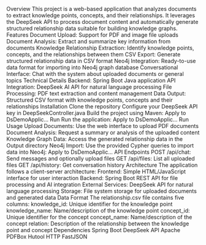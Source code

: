 Overview
This project is a web-based application that analyzes documents to extract knowledge points, concepts, and their relationships. It leverages the DeepSeek API to process document content and automatically generate structured relationship data suitable for building knowledge graphs.
Features
Document Upload: Support for PDF and image file uploads
Document Analysis: Extract and summarize key information from documents
Knowledge Relationship Extraction: Identify knowledge points, concepts, and the relationships between them
CSV Export: Generate structured relationship data in CSV format
Neo4j Integration: Ready-to-use data format for importing into Neo4j graph database
Conversational Interface: Chat with the system about uploaded documents or general topics
Technical Details
Backend: Spring Boot Java application
API Integration: DeepSeek AI API for natural language processing
File Processing: PDF text extraction and content management
Data Output: Structured CSV format with knowledge points, concepts and their relationships
Installation
Clone the repository
Configure your DeepSeek API key in DeepSeekController.java
Build the project using Maven:
Apply to DsDemoApplic...
Run
Run the application:
Apply to DsDemoApplic...
Run
Usage
Upload Documents: Use the web interface to upload PDF documents
Document Analysis: Request a summary or analysis of the uploaded content
Knowledge Graph Data: Access the generated relationship data in the Output directory
Neo4j Import: Use the provided Cypher queries to import data into Neo4j:
Apply to DsDemoApplic...
API Endpoints
POST /api/chat: Send messages and optionally upload files
GET /api/files: List all uploaded files
GET /api/history: Get conversation history
Architecture
The application follows a client-server architecture:
Frontend: Simple HTML/JavaScript interface for user interaction
Backend: Spring Boot REST API for file processing and AI integration
External Services: DeepSeek API for natural language processing
Storage: File system storage for uploaded documents and generated data
Data Format
The relationship.csv file contains five columns:
knowledge_id: Unique identifier for the knowledge point
knowledge_name: Name/description of the knowledge point
concept_id: Unique identifier for the concept
concept_name: Name/description of the concept
relation: Description of the relationship between the knowledge point and concept
Dependencies
Spring Boot
DeepSeek API
Apache PDFBox
Hutool HTTP
FastJSON
